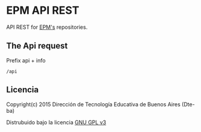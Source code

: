 # EPM API REST

API REST for [EPM's](https://github.com/Dte-ba/epm) repositories.

## The Api request

Prefix api + info

```
/api
```

## Licencia

Copyright(c) 2015 Dirección de Tecnología Educativa de Buenos Aires (Dte-ba)

Distrubuido bajo la licencia [GNU GPL v3](http://www.gnu.org/licenses/gpl-3.0.html)
